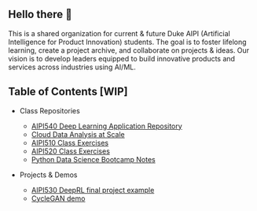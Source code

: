 ## Hello there 👋

This is a shared organization for current & future Duke AIPI (Artificial Intelligence for Product Innovation) students. 
The goal is to foster lifelong learning, create a project archive, and collaborate on projects & ideas. 
Our vision is to develop leaders equipped to build innovative products and services across industries using AI/ML.

Table of Contents [WIP]
------------------------

* Class Repositories
  * [AIPI540 Deep Learning Application Repository][540Repo]
  * [Cloud Data Analysis at Scale][CDASRepo]
  * [AIPI510 Class Exercises][510Repo]
  * [AIPI520 Class Exercises][520Repo]
  * [Python Data Science Bootcamp Notes][PDSBRepo]
 
* Projects & Demos
  * [AIPI530 DeepRL final project example][OfflineRLRepo]
  * [CycleGAN demo][CycleGANDemoRepo]


[540Repo]: https://github.com/DukeAIPI/AIPI540-Deep-Learning-Applications
[510Repo]: https://github.com/DukeAIPI/AIPI510_class_exercises
[520Repo]: https://github.com/DukeAIPI/AIPI520_class_exercises
[CDASRepo]: https://github.com/DukeAIPI/cloud-data-analysis-at-scale
[OfflineRLRepo]: https://github.com/DukeAIPI/offlinerl
[CycleGANDemoRepo]: https://github.com/DukeAIPI/cycle-gan-demo
[PDSBRepo]: https://github.com/DukeAIPI/lecture-notes

<!--

**Here are some ideas to get you started:**

🙋‍♀️ A short introduction - what is your organization all about?
🌈 Contribution guidelines - how can the community get involved?
👩‍💻 Useful resources - where can the community find your docs? Is there anything else the community should know?
🍿 Fun facts - what does your team eat for breakfast?
🧙 Remember, you can do mighty things with the power of [Markdown](https://docs.github.com/github/writing-on-github/getting-started-with-writing-and-formatting-on-github/basic-writing-and-formatting-syntax)
-->
